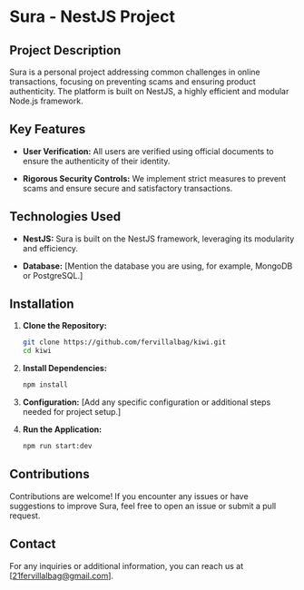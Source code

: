 # Sura - NestJS Project

## Project Description

Sura is a personal project addressing common challenges in online transactions, focusing on preventing scams and ensuring product authenticity. The platform is built on NestJS, a highly efficient and modular Node.js framework.

## Key Features

- **User Verification:**
  All users are verified using official documents to ensure the authenticity of their identity.

- **Rigorous Security Controls:**
  We implement strict measures to prevent scams and ensure secure and satisfactory transactions.

## Technologies Used

- **NestJS:**
  Sura is built on the NestJS framework, leveraging its modularity and efficiency.

- **Database:**
  [Mention the database you are using, for example, MongoDB or PostgreSQL.]

## Installation

1. **Clone the Repository:**

   ```bash
   git clone https://github.com/fervillalbag/kiwi.git
   cd kiwi
   ```

2. **Install Dependencies:**

   ```bash
   npm install
   ```

3. **Configuration:**
   [Add any specific configuration or additional steps needed for project setup.]

4. **Run the Application:**
   ```bash
   npm run start:dev
   ```

## Contributions

Contributions are welcome! If you encounter any issues or have suggestions to improve Sura, feel free to open an issue or submit a pull request.

## Contact

For any inquiries or additional information, you can reach us at [21fervillalbag@gmail.com].
